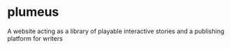 # plumeus
A website acting as a library of playable interactive stories and a publishing platform for writers
